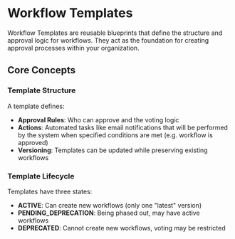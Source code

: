 # Workflow Templates

Workflow Templates are reusable blueprints that define the structure and approval logic for workflows. They act as the foundation for creating approval processes within your organization.

## Core Concepts

### Template Structure

A template defines:

- **Approval Rules**: Who can approve and the voting logic
- **Actions**: Automated tasks like email notifications that will be performed by the system when specified conditions are met (e.g. workflow is approved)
- **Versioning**: Templates can be updated while preserving existing workflows

### Template Lifecycle

Templates have three states:

- **ACTIVE**: Can create new workflows (only one "latest" version)
- **PENDING_DEPRECATION**: Being phased out, may have active workflows
- **DEPRECATED**: Cannot create new workflows, voting may be restricted
